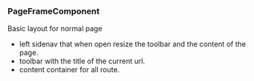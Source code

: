 ### PageFrameComponent

Basic layout for normal page

- left sidenav that when open resize the toolbar and the content of the page.
- toolbar with the title of the current url.
- content container for all route.
